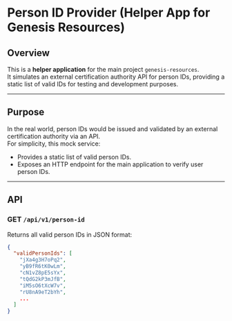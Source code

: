 # Person ID Provider (Helper App for Genesis Resources)

## Overview

This is a **helper application** for the main project `genesis-resources`.  
It simulates an external certification authority API for person IDs, providing a static list of valid IDs for testing and development purposes.

---

## Purpose

In the real world, person IDs would be issued and validated by an external certification authority via an API.  
For simplicity, this mock service:

- Provides a static list of valid person IDs.
- Exposes an HTTP endpoint for the main application to verify user person IDs.

---

## API

### GET `/api/v1/person-id`

Returns all valid person IDs in JSON format:

```json
{
  "validPersonIds": [
    "jXa4g3H7oPq2",
    "yB9fR6tK0wLm",
    "cN1vZ8pE5sYx",
    "tQdG2kP3mJfB",
    "iM5sO6tXcW7v",
    "rU8nA9eT2bYh",
    ...
  ]
}
